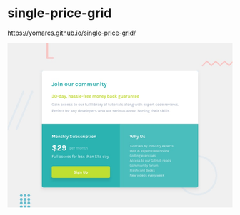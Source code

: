 # single-price-grid

https://yomarcs.github.io/single-price-grid/

![Design preview for the Single price grid component coding challenge](./images/desktop-preview.jpg)
